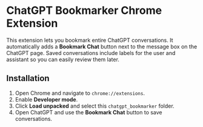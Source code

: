 # ChatGPT Bookmarker Chrome Extension

This extension lets you bookmark entire ChatGPT conversations. It automatically
adds a **Bookmark Chat** button next to the message box on the ChatGPT page.
Saved conversations include labels for the user and assistant so you can easily
review them later.

## Installation
1. Open Chrome and navigate to `chrome://extensions`.
2. Enable **Developer mode**.
3. Click **Load unpacked** and select this `chatgpt_bookmarker` folder.
4. Open ChatGPT and use the **Bookmark Chat** button to save conversations.

